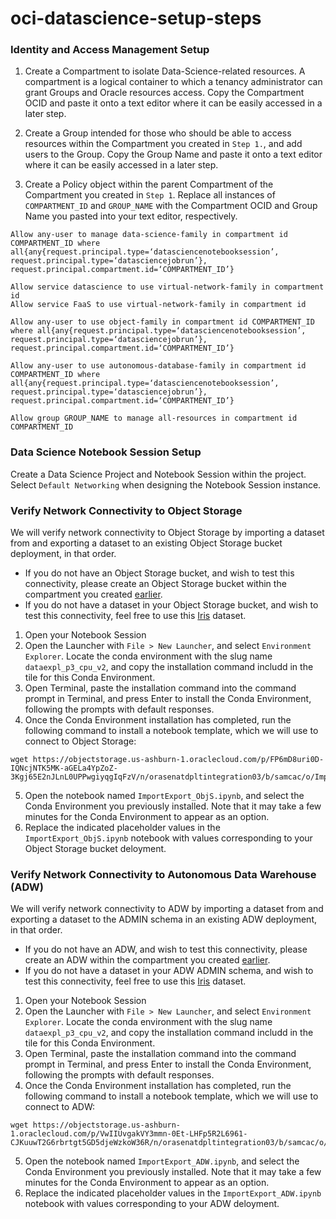 # oci-datascience-setup-steps

### Identity and Access Management Setup
1. Create a Compartment to isolate Data-Science-related resources. A compartment is a logical container to which a tenancy administrator can grant Groups and Oracle resources access. Copy the Compartment OCID and paste it onto a text editor where it can be easily accessed in a later step.

2. Create a Group intended for those who should be able to access resources within the Compartment you created in `Step 1.`, and add users to the Group. Copy the Group Name and paste it onto a text editor where it can be easily accessed in a later step.

3. Create a Policy object within the parent Compartment of the Compartment you created in `Step 1`. Replace all instances of `COMPARTMENT_ID` and `GROUP_NAME` with the Compartment OCID and Group Name you pasted into your text editor, respectively.

```
Allow any-user to manage data-science-family in compartment id COMPARTMENT_ID where all{any{request.principal.type=‘datasciencenotebooksession’, request.principal.type=‘datasciencejobrun’}, request.principal.compartment.id=‘COMPARTMENT_ID’}

Allow service datascience to use virtual-network-family in compartment id 
Allow service FaaS to use virtual-network-family in compartment id 

Allow any-user to use object-family in compartment id COMPARTMENT_ID where all{any{request.principal.type=‘datasciencenotebooksession’, request.principal.type=‘datasciencejobrun’}, request.principal.compartment.id=‘COMPARTMENT_ID’}

Allow any-user to use autonomous-database-family in compartment id COMPARTMENT_ID where all{any{request.principal.type=‘datasciencenotebooksession’, request.principal.type=‘datasciencejobrun’}, request.principal.compartment.id=‘COMPARTMENT_ID’}

Allow group GROUP_NAME to manage all-resources in compartment id COMPARTMENT_ID
```

### Data Science Notebook Session Setup

Create a Data Science Project and Notebook Session within the project. Select `Default Networking` when designing the Notebook Session instance.

### Verify Network Connectivity to Object Storage
We will verify network connectivity to Object Storage by importing a dataset from and exporting a dataset to an existing Object Storage bucket deployment, in that order.
- If you do not have an Object Storage bucket, and wish to test this connectivity, please create an Object Storage bucket within the compartment you created [earlier](#identity-and-access-management-setup).
- If you do not have a dataset in your Object Storage bucket, and wish to test this connectivity, feel free to use this [Iris](https://objectstorage.us-ashburn-1.oraclecloud.com/p/PjnbwhhdixsEAnKuWJJ5a5YdcUgXBK0X8wvkbRJOQAstqJD9Ov1yUDEYfSv8-H7Z/n/orasenatdpltintegration03/b/samcac/o/Iris.csv) dataset.

1. Open your Notebook Session
2. Open the Launcher with `File > New Launcher`, and select `Environment Explorer`. Locate the conda environment with the slug name `dataexpl_p3_cpu_v2`, and copy the installation command includd in the tile for this Conda Environment.
3. Open Terminal, paste the installation command into the command prompt in Terminal, and press Enter to install the Conda Environment, following the prompts with default responses.
4. Once the Conda Environment installation has completed, run the following command to install a notebook template, which we will use to connect to Object Storage:
```
wget https://objectstorage.us-ashburn-1.oraclecloud.com/p/FP6mD8uri0D-IQNcjNTK5MK-aGELa4YpZoZ-3Kgj65E2nJLnL0UPPwgiyqgIqFzV/n/orasenatdpltintegration03/b/samcac/o/ImportExport_ObjS.ipynb
```
5. Open the notebook named `ImportExport_ObjS.ipynb`, and select the Conda Environment you previously installed. Note that it may take a few minutes for the Conda Environment to appear as an option.
6. Replace the indicated placeholder values in the `ImportExport_ObjS.ipynb` notebook with values corresponding to your Object Storage bucket deloyment.

### Verify Network Connectivity to Autonomous Data Warehouse (ADW)
We will verify network connectivity to ADW by importing a dataset from and exporting a dataset to the ADMIN schema in an existing ADW deployment, in that order.
- If you do not have an ADW, and wish to test this connectivity, please create an ADW within the compartment you created [earlier](#identity-and-access-management-setup).
- If you do not have a dataset in your ADW ADMIN schema, and wish to test this connectivity, feel free to use this [Iris](https://objectstorage.us-ashburn-1.oraclecloud.com/p/PjnbwhhdixsEAnKuWJJ5a5YdcUgXBK0X8wvkbRJOQAstqJD9Ov1yUDEYfSv8-H7Z/n/orasenatdpltintegration03/b/samcac/o/Iris.csv) dataset.

1. Open your Notebook Session
2. Open the Launcher with `File > New Launcher`, and select `Environment Explorer`. Locate the conda environment with the slug name `dataexpl_p3_cpu_v2`, and copy the installation command includd in the tile for this Conda Environment.
3. Open Terminal, paste the installation command into the command prompt in Terminal, and press Enter to install the Conda Environment, following the prompts with default responses.
4. Once the Conda Environment installation has completed, run the following command to install a notebook template, which we will use to connect to ADW:
```
wget https://objectstorage.us-ashburn-1.oraclecloud.com/p/VwIIUvgakVY3mmn-0Et-LHFp5R2L6961-CJKuuwT2G6rbrtgt5GD5djeWzkoW36R/n/orasenatdpltintegration03/b/samcac/o/ImportExport_ADW.ipynb
```
5. Open the notebook named `ImportExport_ADW.ipynb`, and select the Conda Environment you previously installed. Note that it may take a few minutes for the Conda Environment to appear as an option.
6. Replace the indicated placeholder values in the `ImportExport_ADW.ipynb` notebook with values corresponding to your ADW deloyment.
